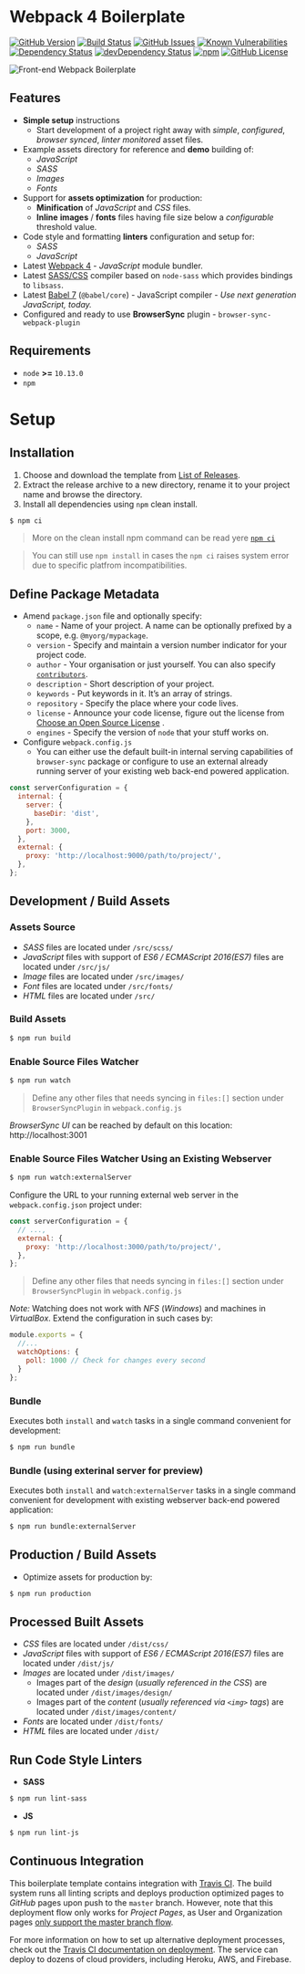 # Webpack 4 Boilerplate

[![GitHub Version](https://badge.fury.io/gh/weareathlon%2Ffrontend-webpack-boilerplate.svg)](https://badge.fury.io/gh/weareathlon%2Ffrontend-webpack-boilerplate)
[![Build Status](https://api.travis-ci.org/weareathlon/frontend-webpack-boilerplate.svg?branch=master)](https://travis-ci.org/weareathlon%2Ffrontend-webpack-boilerplate)
[![GitHub Issues](https://img.shields.io/github/issues-raw/WeAreAthlon/frontend-webpack-boilerplate)](https://github.com/WeAreAthlon/frontend-webpack-boilerplate/issues)
[![Known Vulnerabilities](https://snyk.io/test/github/WeAreAthlon/frontend-webpack-boilerplate/badge.svg?targetFile=package.json)](https://snyk.io/test/github/WeAreAthlon/frontend-webpack-boilerplate?targetFile=package.json)
[![Dependency Status](https://david-dm.org/WeAreAthlon/frontend-webpack-boilerplate.svg)](https://david-dm.org/WeAreAthlon/frontend-webpack-boilerplate) 
[![devDependency Status](https://david-dm.org/WeAreAthlon/frontend-webpack-boilerplate/dev-status.svg)](https://david-dm.org/WeAreAthlon/frontend-webpack-boilerplate?type=dev)
[![npm](https://img.shields.io/npm/dm/@weareathlon/frontend-webpack-boilerplate)](https://www.npmjs.com/package/@weareathlon/frontend-webpack-boilerplate)
[![GitHub License](https://img.shields.io/github/license/WeAreAthlon/frontend-webpack-boilerplate)](https://github.com/WeAreAthlon/frontend-webpack-boilerplate/blob/master/LICENSE)

![Front-end Webpack Boilerplate](https://repository-images.githubusercontent.com/96102257/4be7b600-61f1-11e9-9ebf-67b17d5ba125)

## Features

* **Simple setup** instructions
  * Start development of a project right away with *simple*, *configured*, *browser synced*, *linter monitored* asset files.
* Example assets directory for reference and **demo** building of:
  * *JavaScript*
  * *SASS*
  * *Images*
  * *Fonts*
* Support for **assets optimization** for production:
  * **Minification** of *JavaScript* and *CSS* files.
  * **Inline** **images** / **fonts** files having file size below a *configurable* threshold value.
* Code style and formatting **linters** configuration and setup for:
  * *SASS*
  * *JavaScript*
* Latest [Webpack 4](https://github.com/webpack/webpack) - *JavaScript* module bundler.
* Latest [SASS/CSS](https://github.com/sass/node-sass) compiler based on `node-sass` which provides bindings to `libsass`.
* Latest [Babel 7](https://github.com/babel/babel) (`@babel/core`) - JavaScript compiler - _Use next generation JavaScript, today._
* Configured and ready to use **BrowserSync** plugin - `browser-sync-webpack-plugin`

## Requirements

* `node` **>=** `10.13.0`
* `npm`

# Setup

## Installation

1. Choose and download the template from [List of Releases](https://github.com/WeAreAthlon/frontend-webpack-boilerplate/releases).
2. Extract the release archive to a new directory, rename it to your project name and browse the directory.
3. Install all dependencies using `npm` clean install. 

```sh 
$ npm ci
```

> More on the clean install npm command can be read yere [`npm ci`](https://docs.npmjs.com/cli/ci.html)

> You can still use `npm install` in cases the `npm ci` raises system error due to specific platfrom incompatibilities.

## Define Package Metadata

* Amend `package.json` file and optionally specify:
    * `name` - Name of your project. A name can be optionally prefixed by a scope, e.g. `@myorg/mypackage`.
    * `version` - Specify and maintain a version number indicator for your project code.
    * `author` - Your organisation or just yourself. You can also specify [`contributors`](https://docs.npmjs.com/files/package.json#people-fields-author-contributors).
    * `description` - Short description of your project.
    * `keywords` - Put keywords in it. It’s an array of strings.
    * `repository` - Specify the place where your code lives.
    * `license` - Announce your code license, figure out the license from [Choose an Open Source License](https://choosealicense.com) .
    * `engines` - Specify the version of `node` that your stuff works on.
* Configure `webpack.config.js`
  * You can either use the default built-in internal serving capabilities of `browser-sync` package or configure to use an external already running server of your existing web back-end powered application.
    
```js
const serverConfiguration = {
  internal: {
    server: {
      baseDir: 'dist',
    },
    port: 3000,
  },
  external: {
    proxy: 'http://localhost:9000/path/to/project/',
  },
};
```

## Development / Build Assets

### Assets Source

* _SASS_ files are located under `/src/scss/`
* _JavaScript_ files with support of _ES6 / ECMAScript 2016(ES7)_ files are located under `/src/js/`
* _Image_ files are located under `/src/images/`
* _Font_ files are located under `/src/fonts/`
* _HTML_ files are located under `/src/`

### Build Assets

```sh
$ npm run build
```

### Enable Source Files Watcher

```sh
$ npm run watch
```

> Define any other files that needs syncing in `files:[]` section under `BrowserSyncPlugin` in `webpack.config.js`

*BrowserSync UI* can be reached by default on this location: http://localhost:3001

### Enable Source Files Watcher Using an Existing Webserver

```sh
$ npm run watch:externalServer
```

Configure the URL to your running external web server in the `webpack.config.json` project under:

```js
const serverConfiguration = {
  // ...,
  external: {
    proxy: 'http://localhost:3000/path/to/project/',
  },
};
```

> Define any other files that needs syncing in `files:[]` section under `BrowserSyncPlugin` in `webpack.config.js`

*Note:* Watching does not work with *NFS* (*Windows*) and machines in *VirtualBox*. Extend the configuration in such cases by:

```js
module.exports = {
  //...
  watchOptions: {
    poll: 1000 // Check for changes every second
  }
};
```

### Bundle

Executes both `install` and `watch` tasks in a single command convenient for development:

```sh
$ npm run bundle
```

### Bundle (using exterinal server for preview)

Executes both `install` and `watch:externalServer` tasks in a single command convenient for development with existing webserver back-end powered application:

```sh
$ npm run bundle:externalServer
```

## Production / Build Assets

* Optimize assets for production by:

```sh
$ npm run production
```

## Processed Built Assets

* _CSS_ files are located under `/dist/css/`
* _JavaScript_ files with support of _ES6 / ECMAScript 2016(ES7)_ files are located under `/dist/js/`
* _Images_ are located under `/dist/images/`
  * Images part of the _design_ (_usually referenced in the CSS_) are located under `/dist/images/design/`
  * Images part of the _content_ (_usually referenced via `<img>` tags_) are located under `/dist/images/content/`
* _Fonts_ are located under `/dist/fonts/`
* _HTML_ files are located under `/dist/`

## Run Code Style Linters

* **SASS**

```sh
$ npm run lint-sass
```
* **JS**

```sh
$ npm run lint-js
```

## Continuous Integration

This boilerplate template contains integration with [Travis CI](https://travis-ci.org/). The build system runs all linting scripts and deploys production optimized pages to _GitHub_ pages upon push to the `master` branch. However, note that this deployment flow only works for _Project Pages_, as User and Organization pages [only support the master branch flow](https://help.github.com/articles/user-organization-and-project-pages/).

For more information on how to set up alternative deployment processes, check out the [Travis CI documentation on deployment](https://docs.travis-ci.com/user/deployment). The service can deploy to dozens of cloud providers, including Heroku, AWS, and Firebase.
